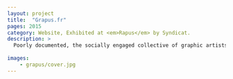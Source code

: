 ```yaml
---
layout: project
title:  "Grapus.fr"
pages: 2015
category: Website, Exhibited at <em>Rapus</em> by Syndicat.
description: >
  Poorly documented, the socially engaged collective of graphic artists Grapus (1970-1990) is often unknown to current generations. Grapus doesn’t have any recognition on the web. So I made their website and created their Instagram and Twitter profile, and also their Facebook fanpage. The website has been taken down, at the request of Grapus members.
  
images:
    - grapus/cover.jpg
---
```

